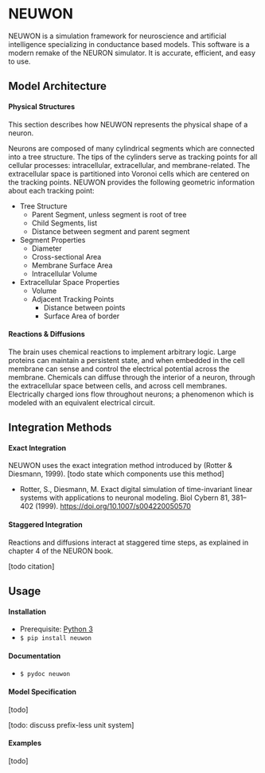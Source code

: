 # NEUWON

NEUWON is a simulation framework for neuroscience and artificial intelligence
specializing in conductance based models. This software is a modern remake of
the NEURON simulator. It is accurate, efficient, and easy to use.

## Model Architecture

#### Physical Structures

This section describes how NEUWON represents the physical shape of a neuron.

Neurons are composed of many cylindrical segments which are connected into a
tree structure. The tips of the cylinders serve as tracking points for all
cellular processes: intracellular, extracellular, and membrane-related. The
extracellular space is partitioned into Voronoi cells which are centered on the
tracking points. NEUWON provides the following geometric information about each
tracking point:

* Tree Structure
    + Parent Segment, unless segment is root of tree
    + Child Segments, list
    + Distance between segment and parent segment
* Segment Properties
    + Diameter
    + Cross-sectional Area
    + Membrane Surface Area
    + Intracellular Volume
* Extracellular Space Properties
    + Volume
    + Adjacent Tracking Points
        - Distance between points
        - Surface Area of border

#### Reactions & Diffusions

The brain uses chemical reactions to implement arbitrary logic. Large proteins
can maintain a persistent state, and when embedded in the cell membrane can
sense and control the electrical potential across the membrane. Chemicals can
diffuse through the interior of a neuron, through the extracellular space
between cells, and across cell membranes. Electrically charged ions flow
throughout neurons; a phenomenon which is modeled with an equivalent electrical
circuit.

## Integration Methods

#### Exact Integration

NEUWON uses the exact integration method introduced by (Rotter & Diesmann, 1999).
[todo state which components use this method]

* Rotter, S., Diesmann, M. Exact digital simulation of time-invariant linear
systems with applications to neuronal modeling. Biol Cybern 81, 381–402 (1999).
https://doi.org/10.1007/s004220050570

#### Staggered Integration

Reactions and diffusions interact at staggered time steps, as explained in
chapter 4 of the NEURON book.

[todo citation]

## Usage

#### Installation

* Prerequisite: [Python 3](https://www.python.org/)
* `$ pip install neuwon`

#### Documentation

* `$ pydoc neuwon`

#### Model Specification

[todo]

[todo: discuss prefix-less unit system]

#### Examples

[todo]
